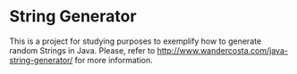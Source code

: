 # String Generator

This is a project for studying purposes to exemplify how to generate random Strings in Java.
Please, refer to http://www.wandercosta.com/java-string-generator/ for more information.
